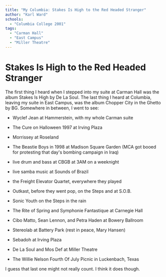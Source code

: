 ```yaml
---
title: "My Columbia: Stakes Is High to the Red Headed Stranger"
author: "Karl Ward"
schools:
  - "Columbia College 2001"
tags:
  - "Carman Hall"
  - "East Campus"
  - "Miller Theatre"
---
```


# Stakes Is High to the Red Headed Stranger

The first thing I heard when I stepped into my suite at Carman Hall was the album Stakes Is High by De La Soul.  The last thing I heard at Columbia, leaving my suite in East Campus, was the album Chopper City in the Ghetto by BG.  Somewhere in between, I went to see:

- Wyclef Jean at Hammerstein, with my whole Carman suite

- The Cure on Halloween 1997 at Irving Plaza

- Morrissey at Roseland

- The Beastie Boys in 1998 at Madison Square Garden (MCA got booed for protesting that day's bombing campaign in Iraq)

- live drum and bass at CBGB at 3AM on a weeknight

- live samba music at Sounds of Brazil

- the Freight Elevator Quartet, everywhere they played

- Outkast, before they went pop, on the Steps and at S.O.B.

- Sonic Youth on the Steps in the rain

- The Rite of Spring and Symphonie Fantastique at Carnegie Hall

- Cibo Matto, Sean Lennon, and Petra Haden at Bowery Ballroom

- Stereolab at Battery Park (rest in peace, Mary Hansen)

- Sebadoh at Irving Plaza

- De La Soul and Mos Def at Miller Theatre

- The Willie Nelson Fourth Of July Picnic in Luckenbach, Texas

I guess that last one might not really count.  I think it does though.
